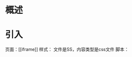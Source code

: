 # 概述
# 引入
页面：[[iframe]] 
样式：<link href="styles.css" rel="stylesheet" type="text/css">
	文件是SS，内容类型是css文件
脚本：<script async defer href />

# 事件
[事件参考 | MDN](https://developer.mozilla.org/zh-CN/docs/Web/Events?spm=a21iq3.home.0.0.54b42764PcwehE) 
